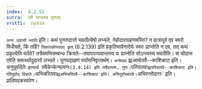 ```yaml
---
index:  6.2.51
sutra:  तवै चान्तश्च युगपत्
vritti:  nyasa
---
```


`अन्त उदात्तो भवति` इति। कथं पुनरुदात्तो भवतीत्येषो लभ्यते, नेहोदात्तग्रहणमस्ति? न ह्यत्रापूर्व एव स्वरो विधीयते, किं तर्हि? `तिकारकोपपदत् कृत्` (6.2.139) इति प्रकृतिभावेनादेर्यः स्वरः प्राप्नोति न एव, तत् कथं प्रकृत्येति वर्तते? तत्रैवमभिसम्बन्धः क्रियते--तवापरत्ययान्तस्य यः प्राप्नोति सोऽन्त्यस्य भवतीति। स चोदात्त एवेति समार्थ्यादुदात्तो लभ्यते। युगपद्ग्रहणं पर्यायनिवृत्त्यर्थम्। `अन्वेतवा` झ्र्आम्वेतवै--काशिकाट इति। अनुपूर्वादेतेः `कृत्यार्थे `तवैकेन्केन्यत्वनः` (3.4.14) इति तवैप्रत्ययः, गुणः। `परिपातवा` झ्र्परिपातवै--काशिकाट इति। परिपूर्वात् विबातेः। `अभिचरितवा` झ्र्अभिचरितवै--काशिकाट इति। अभिपूर्वाच्चरतेः। `अभिरन्तोदात्तः` इति। प्रातिपदकस्वरेण।

